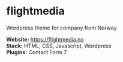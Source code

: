 # flightmedia

Wordpress theme for company from Norway

<b>Website:</b> https://flightmedia.no</br>
<b>Stack:</b> HTML, CSS, Javascript, Wordpress</br>
<b>Plugins:</b> Contact Form 7
